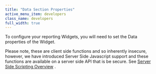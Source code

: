 ```yaml
---
title: "Data Section Properties"
active_menu_item: developers
class_name: developers
full_width: true
---
```



To configure your reporting Widgets, you will need to set the Data properties of the Widget.

Please note, these are client side functions and so inherently insecure, however, we have introduced Server Side Javascript support and these functions are available on a server side API that is be secure. See [Server Side Scripting Overview](/developers/user-guide/scripting-apis/server-side-scripting-overview/) .
